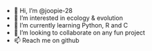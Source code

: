 - 👋 Hi, I’m @joopie-28
- 👀 I’m interested in ecology & evolution
- 🌱 I’m currently learning Python, R and C
- 💞️ I’m looking to collaborate on any fun project
- 📫 Reach me on github

<!---
joopie-28/joopie-28 is a ✨ special ✨ repository because its `README.md` (this file) appears on your GitHub profile.
You can click the Preview link to take a look at your changes.
--->

